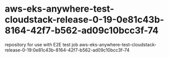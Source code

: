 # aws-eks-anywhere-test-cloudstack-release-0-19-0e81c43b-8164-42f7-b562-ad09c10bcc3f-74
repository for use with E2E test job aws-eks-anywhere-test-cloudstack-release-0-19:0e81c43b-8164-42f7-b562-ad09c10bcc3f-74
